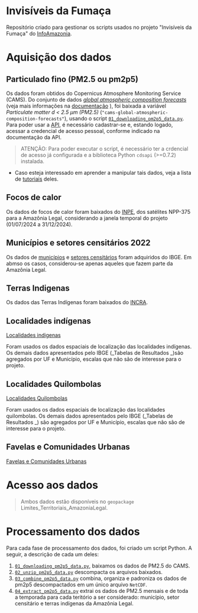 # Invisíveis da Fumaça

Repositório criado para gestionar os scripts usados no projeto "Invisíveis da Fumaça" do [InfoAmazonia](https://infoamazonia.org/).

# Aquisição dos dados

## Particulado fino (PM2.5 ou pm2p5)

Os dados foram obtidos do Copernicus Atmosphere Monitoring Service (CAMS).
Do conjunto de dados [_global atmospheric composition forecasts_](https://ads.atmosphere.copernicus.eu/datasets/cams-global-atmospheric-composition-forecasts) (veja mais informações na [documentação](https://confluence.ecmwf.int/display/CKB/CAMS%3A+Global+atmospheric+composition+forecast+data+documentation) ), foi baixada a variável _Particulate matter d < 2.5 µm (PM2.5)_ (`"cams-global-atmospheric-composition-forecasts"`), usando o script [`01_downloading_pm2p5_data.py`](01_downloading_pm2p5_data.py).
Para poder usar a [API](https://ads.atmosphere.copernicus.eu/how-to-api), é necessário cadastrar-se e, estando logado, acessar a credencial de acesso pessoal, conforme indicado na documentação da API. 

> ATENÇÃO: Para poder executar o script, é necessário ter a crdencial de acesso já configurada e a biblioteca Python `cdsapi` (>=0.7.2) instalada.

* Caso esteja interessado em aprender a manipular tais dados, veja a lista de [tutoriais](https://ecmwf-projects.github.io/copernicus-training-cams/intro.html) deles.

## Focos de calor

Os dados de focos de calor foram baixados do [INPE](https://terrabrasilis.dpi.inpe.br/queimadas/bdqueimadas), dos satélites NPP-375 para a Amazônia Legal, considerando a janela temporal do projeto (01/07/2024 a 31/12/2024).

## Municípios e  setores censitários 2022

Os dados de [municípios](https://www.ibge.gov.br/geociencias/cartas-e-mapas/mapas-regionais/15819-amazonia-legal.html) e [setores censitários](https://www.ibge.gov.br/estatisticas/downloads-estatisticas.html) foram adquiridos do IBGE. Em abmso os casos, considerou-se apenas aqueles que fazem parte da Amazônia Legal.

## Terras Indigenas

Os dados das Terras Indígenas foram baixados do [INCRA](https://www.gov.br/funai/pt-br/atuacao/terras-indigenas/geoprocessamento-e-mapas).

## Localidades indígenas

[Localidades indigenas](https://www.ibge.gov.br/geociencias/downloads-geociencias.html?caminho=organizacao_do_territorio/estrutura_territorial/localidades/localidades_indigenas_2022/Arquivos_vetoriais/LI/shp/UF)

Foram usados os dados espaciais de localização das localidades indígenas. Os demais dados apresentados pelo IBGE (_Tabelas de Resultados
_)são agregados por UF e Município, escalas que não são de interesse para o projeto.

## Localidades Quilombolas

[Localidades Quilombolas](https://www.ibge.gov.br/estatisticas/sociais/trabalho/22827-censo-demografico-2022.html?edicao=40667&t=acesso-ao-produto)

Foram usados os dados espaciais de localização das localidades quilombolas. Os demais dados apresentados pelo IBGE (_Tabelas de Resultados
_) são agregados por UF e Município, escalas que não são de interesse para o projeto.

## Favelas e Comunidades Urbanas

[Favelas e Comunidades Urbanas ](https://www.ibge.gov.br/estatisticas/sociais/trabalho/22827-censo-demografico-2022.html?edicao=41773)

# Acesso aos dados
> Ambos dados estão disponíveis no `geopackage` Limites_Territoriais_AmazoniaLegal.

# Processamento dos dados

Para cada fase de processamento dos dados, foi criado um script Python. A seguir, a descrição de cada um deles:

1. [`01_downloading_pm2p5_data.py`](01_downloading_pm2p5_data.py), baixamos os dados de PM2.5 do CAMS.
2. [`02_unzip_pm2p5_data.py`](02_unzip_pm2p5_data.py) descompacta os arquivos baixados.
3. [`03_combine_pm2p5_data.py`](03_combine_pm2p5_data.py) combina, organiza e padroniza os dados de pm2p5 descompactados em um único arquivo `NetCDF`.
4. [`04_extract_pm2p5_data.py`](04_extract_pm2p5_data.py) extrai os dados de PM2.5 mensais e de toda a temporada para cada teritório a ser considerado: município, setor censitário e terras indígenas da Amazônia Legal.
